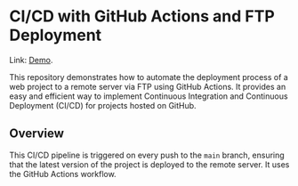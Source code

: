 # CI/CD with GitHub Actions and FTP Deployment

Link: [Demo](https://dw-web-dev.online/ci-cd-git-actions/).

This repository demonstrates how to automate the deployment process of a web project to a remote server via FTP using GitHub Actions. It provides an easy and efficient way to implement Continuous Integration and Continuous Deployment (CI/CD) for projects hosted on GitHub.

## Overview

This CI/CD pipeline is triggered on every push to the `main` branch, ensuring that the latest version of the project is deployed to the remote server. It uses the GitHub Actions workflow.
